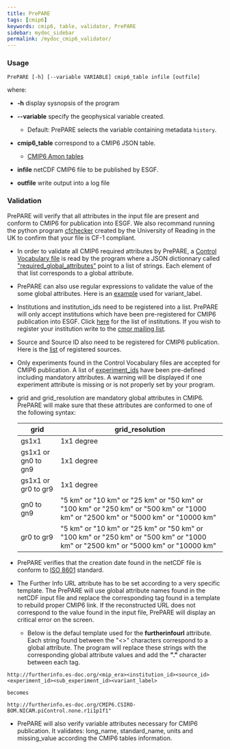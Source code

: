```yaml
---
title: PrePARE
tags: [cmip6]
keywords: cmip6, table, validator, PrePARE
sidebar: mydoc_sidebar
permalink: /mydoc_cmip6_validator/
---
```


### Usage
```
PrePARE [-h] [--variable VARIABLE] cmip6_table infile [outfile]
```
where:

  * __-h__ display sysnopsis of the program

  * __--variable__ specify the geophysical variable created. 
    * Default: PrePARE selects the variable containing metadata `history`.

  * __cmip6_table__ correspond to a CMIP6 JSON table.  
    * [CMIP6 Amon tables](https://github.com/PCMDI/cmip6-cmor-tables/blob/master/Tables/CMIP6_Amon.json)

  * __infile__  netCDF CMIP6 file to be published by ESGF.

  * __outfile__ write output into a log file

### Validation

PrePARE will verify that all attributes in the input file are present and conform to CMIP6 for publication into ESGF.  We also recommand running the python program [cfchecker](https://pypi.python.org/pypi/cfchecker) created by the University of Reading in the UK to confirm that your file is CF-1 compliant.

  * In order to validate all CMIP6 required attributes by PrePARE,  a [Control Vocabulary file](https://github.com/PCMDI/cmip6-cmor-tables/blob/master/Tables/CMIP6_CV.json) is read by the program where a JSON dictionnary called  ["required_global_attributes"](https://github.com/PCMDI/cmip6-cmor-tables/blob/master/Tables/CMIP6_CV.json#L3) point to a list of strings.  Each element of that list corresponds to a global attribute.  
  * PrePARE can also use regular expressions to validate the value of the some global attributes.  Here is an [example](https://github.com/PCMDI/cmip6-cmor-tables/blob/master/Tables/CMIP6_CV.json#L43) used for variant_label.

  * Institutions and institution_ids need to be registered into a list.   PrePARE will only accept institutions which have been pre-registered for CMIP6 publication into ESGF.   Click [here](https://github.com/PCMDI/cmip6-cmor-tables/blob/master/Tables/CMIP6_CV.json#L123) for the list of institutions.  If you wish to register your institution write to the [cmor mailing list](mailto:cmor@listserv.llnl.gov).

  * Source and Source ID also need to be registered for CMIP6 publication.  Here is the [list](https://github.com/PCMDI/cmip6-cmor-tables/blob/master/Tables/CMIP6_CV.json#L88) of registered sources.

  * Only experiments found in the Control Vocabulary files are accepted for CMIP6 publication. A list of [experiment_ids](https://github.com/PCMDI/cmip6-cmor-tables/blob/master/Tables/CMIP6_CV.json#L177) have been pre-defined including mandatory attributes.  A warning will be displayed if one experiment attribute is missing or is not properly set by your program.

  * grid and grid_resolution are mandatory global attributes in CMIP6.  PrePARE will make sure that these attributes are conformed to one of the following syntax:

     |  grid              |  grid_resolution |
     |--------------------|------------------|
     | gs1x1              |  1x1 degree  |
     | gs1x1 or gn0 to gn9|  1x1 degree  |
     | gs1x1 or gr0 to gr9|  1x1 degree  |
     |  gn0 to gn9        |  "5 km" or   "10 km" or   "25 km" or   "50 km" or  "100 km" or "250 km" or "500 km" or "1000 km" or "2500 km" or "5000 km" or "10000 km" |
     |  gr0 to gr9        |  "5 km" or   "10 km" or   "25 km" or   "50 km" or   "100 km" or "250 km" or "500 km" or "1000 km" or "2500 km" or "5000 km" or "10000 km" |

  
  * PrePARE verifies that the creation date found in the netCDF file is conform to [ISO 8601](https://en.wikipedia.org/wiki/ISO_8601) standard.

  * The Further Info URL attribute has to be set according to a very specific template.  The PrePARE will use global attribute names found in the netCDF input file and replace the corresponding tag found in a template to rebuild proper CMIP6 link.  If the reconstructed URL does not correspond to the value found in the input file, PrePARE will display an critical error on the screen.
    * Below is the defaul template used for the __furtherinfourl__ attribute.  Each string found between the "<>" characters correspond to a global attribute.  The program will replace these strings with the corresponding global attribute values and add the __"."__ character between each tag.

```
http://furtherinfo.es-doc.org/<mip_era><institution_id><source_id><experiment_id><sub_experiment_id><variant_label>

becomes

http://furtherinfo.es-doc.org/CMIP6.CSIRO-BOM.NICAM.piControl.none.r1i1p1f1" 
```

  * PrePARE will also verify variable attributes necessary for CMIP6 publication.   It validates: long_name, standard_name, units and missing_value according the CMIP6 tables information. 




